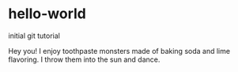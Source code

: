 # hello-world
initial git tutorial

Hey you!  I enjoy toothpaste monsters made of baking soda and lime flavoring.  I throw them into the sun and dance.

